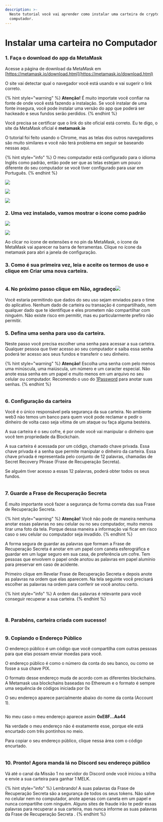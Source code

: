 ```yaml
---
description: >-
  Neste tutorial você vai aprender como instalar uma carteira de crypto no seu
  computador.
---
```


# Instalar uma carteira no Computador

### 1. Faça o download do app da MetaMask

Acesse a página de download da MetaMask em [https://metamask.io/download.html](https://metamask.io/download.html)

O site vai detectar qual o navegador você está usando e vai sugerir o link correto.

{% hint style="warning" %}
**Atenção!** É muito importate você confiar na fonte de onde você está fazendo a instalação. Se você instalar de uma fonte insegura, você pode instalar uma versão do app que poderá ser hackeado e seus fundos serão perdidos.
{% endhint %}

Você precisa se certificar que o link do site oficial está correto. Eu te digo, o site da MetaMask oficial é **metamask.io**

O tutorial foi feito usando o Chrome, mas as telas dos outros navegadores são muito similares e você não terá problema em seguir se baseando nessas aqui.

{% hint style="info" %}
O meu computador está configurado para o idioma Inglês como padrão, então pode ser que as telas estejam um pouco diferente do seu computador se você tiver configurado para usar em Português.
{% endhint %}

![](../../.gitbook/assets/Screen\_Shot\_2022-01-16\_at\_18\_36\_19.png)

![](../../.gitbook/assets/MetaMask\_-\_Chrome\_Web\_Store-3.png)

![](../../.gitbook/assets/MetaMask\_-\_Chrome\_Web\_Store-2.png)

### 2. Uma vez instalado, vamos mostrar o ícone como padrão

![](../../.gitbook/assets/MetaMask\_-\_Chrome\_Web\_Store-4.png)

![](../../.gitbook/assets/Extensions\_and\_MetaMask\_-\_Chrome\_Web\_Store.png)

Ao clicar no ícone de extensões e no pin da MetaMask, o ícone da MetaMask vai aparecer na barra de ferramentas. Clique no ícone da metamask para abri a janela de configuração.

### 3. Como é sua primeira vez, leia e aceite os termos de uso e clique em Criar uma nova carteira.

<figure><img src="../../.gitbook/assets/Instalacao Metamask (1300 × 1470 px).png" alt=""><figcaption></figcaption></figure>

### 4. No próximo passo clique em Não, agradeço![](../../.gitbook/assets/MetaMask-3.png)

Você estaria permitindo que dados do seu uso sejam enviados para o time do aplicativo. Nenhum dado de carteira ou transação é compartilhado, nem qualquer dado que te identifique e eles prometem não compartilhar com ninguém. Não existe risco em permitir, mas eu particularmente prefiro não permitir.

### 5. Defina uma senha para uso da carteira.

Neste passo você precisa escolher uma senha para acessar a sua carteira. Qualquer pessoa que tiver acesso ao seu computador e saiba essa senha poderá ter acesso aos seus fundos e transferir o seu dinheiro.

{% hint style="warning" %}
**Atenção!** Escolha uma senha com pelo menos uma minúscula, uma maiúscula, um número e um caracter especial. Não anote essa senha em um papel e muito menos em um arquivo no seu celular ou computador. Recomendo o uso do [1Password](https://1password.com/pt/) para anotar suas senhas.
{% endhint %}

<figure><img src="../../.gitbook/assets/senha.png" alt=""><figcaption></figcaption></figure>

### **6. Configuração da carteira**

Você é o único responsável pela segurança da sua carteira. No ambiente web3 nào temos um banco para quem você pode reclamar e pedir o dinheiro de volta caso seja vítima de um ataque ou faça alguma besteira.

A sua carteira é o seu cofre, é por onde você vai manipular o dinheiro que você tem propriedade da Blockchain.

A sua carteira é acessada por um código, chamado chave privada. Essa chave privada é a senha que permite manipular o dinheiro da carteira. Essa chave privada é representada pelo conjunto de 12 palavras, chamadas de Secret Recovery Phrase (Frase de Recuperação Secreta).

Se alguém tiver acesso a essas 12 palavras, poderá obter todos os seus fundos.

<figure><img src="../../.gitbook/assets/4.png" alt=""><figcaption></figcaption></figure>

### **7. Guarde a** Frase de Recuperação Secreta&#x20;

É muito importante você fazer a segurança de forma correta das sua Frase de Recuperação Secreta.

{% hint style="warning" %}
**Atenção!** Você não pode de maneira nenhuma anotar essas palavras no seu celular ou no seu computador, muito menos tirar uma foto da tela. Porque dessa maneira a informação vai ficar em risco caso o seu celular ou computador seja invadido.
{% endhint %}

A forma segura de guardar as palavras que formam a Frase de Recuperação Secreta é anotar em um papel com caneta esferográfica e guardar em um lugar seguro em sua casa, de preferência um cofre. Tem pessoas que envolvem o papel onde anotou as palavras em papel alumínio para preservar em caso de acidente.

Primeiro clique em Revelar Frase de Recuperação Secreta e depois anote as palavras na ordem que elas aparecem. Na tela seguinte você precisará escolher as palavras na ordem para conferir se você anotou certo.

{% hint style="info" %}
A ordem das palavras é relevante para você conseguir recuperar a sua carteira.
{% endhint %}

<figure><img src="../../.gitbook/assets/5.png" alt=""><figcaption></figcaption></figure>

<figure><img src="../../.gitbook/assets/6.png" alt=""><figcaption></figcaption></figure>

### 8. Parabéns, carteira criada com sucesso!

<figure><img src="../../.gitbook/assets/7.png" alt=""><figcaption></figcaption></figure>

### 9. Copiando o Endereço Público

O endereço público é um código que você compartilha com outras pessoas para que elas possam enviar moedas para você.

O endereço público é como o número da conta do seu banco, ou como se fosse a sua chave PIX.

O formato desse endereço muda de acordo com as diferentes blockchains. A Metamask usa blockchains baseadas no Ethereum e o formato é sempre uma sequência de códigos iniciada por 0x

O seu endereço aparece parcialmente abaixo do nome da conta (Account 1).

<figure><img src="../../.gitbook/assets/8 (1).png" alt=""><figcaption></figcaption></figure>

No meu caso o meu endereço aparece assim **0xE8F...Aa44**

Na verdade o meu endereço não é exatamente esse, porque ele está encurtado com três pontinhos no meio.

Para copiar o seu endereço público, clique nessa área com o código encurtado.

<figure><img src="../../.gitbook/assets/9.png" alt=""><figcaption></figcaption></figure>

### 10. Pronto! Agora manda lá no Discord seu endereço público

Vá até o canal da Missão 1 no servidor do Discord onde você iniciou a trilha e envie a sua carteira para ganhar 1 MELK.

{% hint style="info" %}
Lembrando! A suas palavras da Frase de Recuperação Secreta são a segurança de todos os seus tokens. Não salve no celular nem no computador, anote apenas com caneta em um papel e nunca compartilhe com ninguém. Alguns sites de fraude irão te pedir essas palavras para recuperar a sua carteira, mas nunca informe as suas palavras da Frase de Recuperação Secreta .
{% endhint %}
